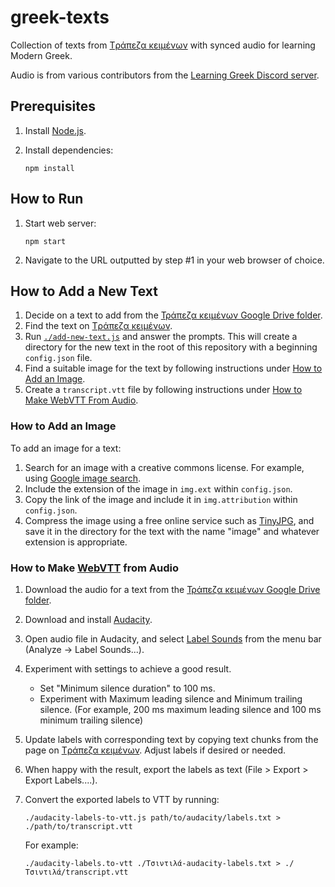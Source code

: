 # greek-texts

Collection of texts from [Tράπεζα κειμένων] with synced audio for learning Modern Greek.

Audio is from various contributors from the [Learning Greek Discord server](https://discord.gg/greek).

## Prerequisites

1. Install [Node.js](https://nodejs.org/en/).

2. Install dependencies:

       npm install

## How to Run

1. Start web server:

       npm start

2. Navigate to the URL outputted by step #1 in your web browser of choice.

## How to Add a New Text

1. Decide on a text to add from the [Τράπεζα κειμένων Google Drive folder].
2. Find the text on [Tράπεζα κειμένων].
3. Run [`./add-new-text.js`](./add-new-text.js) and answer the prompts.
   This will create a directory for the new text in the root of this repository with a beginning `config.json` file.
4. Find a suitable image for the text by following instructions under [How to Add an Image](#how-to-add-an-image).
5. Create a `transcript.vtt` file by following instructions under [How to Make WebVTT From Audio](#how-to-make-webvtt-from-audio).


### How to Add an Image

To add an image for a text:

1. Search for an image with a creative commons license. For example, using [Google image search](https://www.google.com/search?q=dolphin&udm=2&tbs=sur:cl).
3. Include the extension of the image in `img.ext` within `config.json`.
2. Copy the link of the image and include it in `img.attribution` within `config.json`.
3. Compress the image using a free online service such as [TinyJPG](https://tinyjpg.com/), and save it in the directory for the text with the name "image" and whatever extension is appropriate.

### How to Make [WebVTT](https://developer.mozilla.org/en-US/docs/Web/API/WebVTT_API) from Audio

1. Download the audio for a text from the [Τράπεζα κειμένων Google Drive folder].
2. Download and install [Audacity](https://www.audacityteam.org/).
3. Open audio file in Audacity, and select [Label Sounds](https://manual.audacityteam.org/man/label_sounds.html) from the menu bar (Analyze -> Label Sounds...).
4. Experiment with settings to achieve a good result.
   * Set "Minimum silence duration" to 100 ms.
   * Experiment with Maximum leading silence and Minimum trailing silence. (For example, 200 ms maximum leading silence and 100 ms minimum trailing silence)
5. Update labels with corresponding text by copying text chunks from the page on [Tράπεζα κειμένων]. Adjust labels if desired or needed.
6. When happy with the result, export the labels as text (File > Export > Export Labels....).
7. Convert the exported labels to VTT by running:

       ./audacity-labels-to-vtt.js path/to/audacity/labels.txt > ./path/to/transcript.vtt

   For example:

       ./audacity-labels.to-vtt ./Τσιντιλά-audacity-labels.txt > ./Τσιντιλά/transcript.vtt

[Tράπεζα κειμένων]: https://www.greek-language.gr/certification/dbs/teachers/index.html
[Τράπεζα κειμένων Google Drive folder]: https://drive.google.com/drive/folders/1gxJgzlEunNgol6r6nW2M5GJiXV_RhB4n
